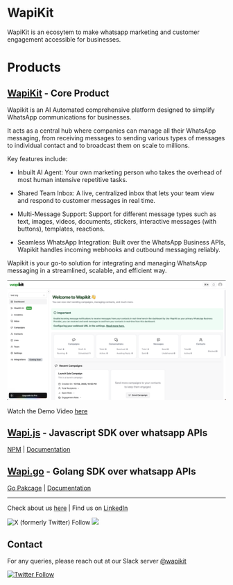 # WapiKit

WapiKit is an ecosytem to make whatsapp marketing and customer engagement accessible for businesses.

# Products

## [WapiKit](https://app.wapikit.com) - Core Product

Wapikit is an AI Automated comprehensive platform designed to simplify WhatsApp communications for businesses.

It acts as a central hub where companies can manage all their WhatsApp messaging, from receiving messages to sending various types of messages to individual contact and to broadcast them on scale to millions.

Key features include:

- Inbuilt AI Agent: Your own marketing person who takes the overhead of most human intensive repetitive tasks.

- Shared Team Inbox: A live, centralized inbox that lets your team view and respond to customer messages in real time.

- Multi-Message Support: Support for different message types such as text, images, videos, documents, stickers, interactive messages (with buttons), templates, reactions.

- Seamless WhatsApp Integration: Built over the WhatsApp Business APIs, Wapikit handles incoming webhooks and outbound messaging reliably.

Wapikit is your go-to solution for integrating and managing WhatsApp messaging in a streamlined, scalable, and efficient way.

![Dashboard view](./home.png)

Watch the Demo Video [here](https://www.youtube.com/watch?v=wcUCGuGe2LY)
 
## [Wapi.js](https://github.com/wapikit/wapi.js) - Javascript SDK over whatsapp APIs

[NPM](https://www.npmjs.com/package/@wapijs/wapi.js) | [Documentation](https://js.wapikit.com)

## [Wapi.go](https://github.com/wapikit/wapi.go) - Golang SDK over whatsapp APIs

[Go Pakcage](https://pkg.go.dev/github.com/wapikit/wapi.go) | [Documentation](https://go.wapikit.com)

<hr />
 
Check about us [here](https://wapikit.com/) | Find us on [LinkedIn](https://www.linkedin.com/company/wapikit/)

![X (formerly Twitter) Follow](https://img.shields.io/twitter/follow/wapikit?style=for-the-badge&logo=X&logoColor=white)
 [![](https://img.shields.io/badge/Instagram-E4405F.svg?style=for-the-badge&logo=Instagram&logoColor=white)](https://www.instagram.com/wapikit/)

## Contact

For any queries, please reach out at our Slack server [@wapikit](https://join.slack.com/t/wapikit/shared_invite/zt-2kl7eg29s-4DfP9lFwojQg_yCcyW_w6Q)

[![Twitter Follow](https://img.shields.io/twitter/follow/wapikit.svg?style=social)](https://twitter.com/wapikit)
